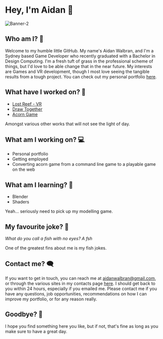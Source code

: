 # Hey, I'm Aidan 🦊

![Banner-2](https://user-images.githubusercontent.com/75866732/162180530-c47f43ee-55c9-41fd-8bb4-5cbe4cd7d174.png)

## Who am I? 🙌
Welcome to my humble little GitHub. My name's Aidan Walbran, and I'm a Sydney based Game Developer who recently graduated with a Bachelor in Design Computing. I'm a fresh tuft of grass in the professional scheme of things, but I'd love to be able change that in the near future. My interests are Games and VR development, though I most love seeing the tangible results from a tough project. You can check out my personal portfolio [here](https://newaffless.github.io/index.html).

## What have I worked on? 💼
- [Lost Reef - VR](https://github.com/NeWaffless/VR_Lost-Reef)
- [Draw Together](https://github.com/NeWaffless/Draw-Together)
- [Acorn Game](https://github.com/NeWaffless/Acorn-Game)

Amongst various other works that will not see the light of day.

## What am I working on? 💻
- Personal portfolio
- Getting employed
- Converting acorn game from a command line game to a playable game on the web

## What am I learning? 💭
- Blender
- Shaders

Yeah... seriously need to pick up my modelling game.

## My favourite joke? 🐳
_What do you call a fish with no eyes? A fsh_

One of the greatest fins about me is my fish jokes.

## Contact me? 🗨️
If you want to get in touch, you can reach me at aidanwalbran@gmail.com, or through the various sites in my contacts page [here](https://newaffless.github.io/pages/contact.html). I should get back to you within 24 hours, especially if you emailed me. Please contact me if you have any questions, job opportunities, recommendations on how I can improve my portfolio, or for any reason really.


## Goodbye? 👋
I hope you find something here you like, but if not, that's fine as long as you make sure to have a great day.
